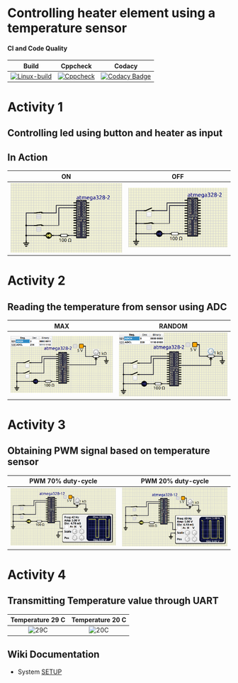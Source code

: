 # Controlling heater element using a temperature sensor

#### CI and Code Quality
|Build|Cppcheck|Codacy|
|:--:|:--:|:--:|
|[![Linux-build](https://github.com/nikhilvas123/atmega328-course/actions/workflows/build.yml/badge.svg)](https://github.com/nikhilvas123/atmega328-course/actions/workflows/build_1.yml)|[![Cppcheck](https://github.com/nikhilvas123/atmega328-course/actions/workflows/cppcheck.yml/badge.svg)](https://github.com/nikhilvas123/atmega328-course/actions/workflows/cppcheck_1.yml)|[![Codacy Badge](https://app.codacy.com/project/badge/Grade/6978db4e958443948bdbde5c3a3c94a4)](https://www.codacy.com/gh/nikhilvas123/atmega328-course/dashboard?utm_source=github.com&amp;utm_medium=referral&amp;utm_content=nikhilvas123/atmega328-course&amp;utm_campaign=Badge_Grade)|

# Activity 1
## Controlling led using button and heater as input 
## In Action

|ON|OFF|
|:--:|:--:|
|![ON](simulation/ON.png)|![OFF](simulation/OFF.png)|

# Activity 2
## Reading the temperature from sensor using ADC 

|MAX|RANDOM|
|:--:|:--:|
|![MAX](simulation/MAX.png)|![RANDOM](simulation/RANDOM.png)|

# Activity 3
## Obtaining PWM signal based on temperature sensor

|PWM 70% duty-cycle|PWM 20% duty-cycle|
|:--:|:--:|
|![PWM_70](simulation/PWM_70.png)|![PWM_20](simulation/PWM_20.png)|

# Activity 4
## Transmitting Temperature value through UART

|Temperature 29 C|Temperature 20 C|
|:--:|:--:|
|![29C](29C.png)|![20C](20C.png)|

## Wiki Documentation
* System [SETUP](https://github.com/nikhilvas123/atmega328-course/wiki/Software-Requirements)